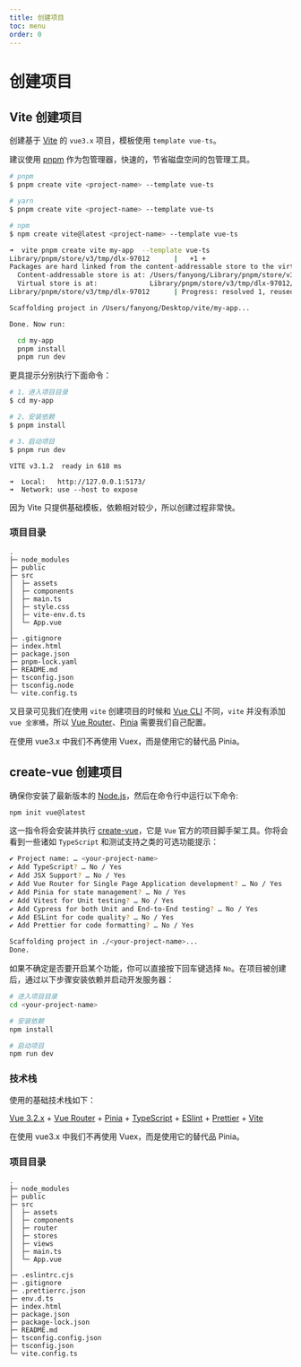 ```yaml
---
title: 创建项目
toc: menu
order: 0
---
```


<BackTop></BackTop>

# 创建项目

## Vite 创建项目

创建基于 [Vite](https://cn.vitejs.dev/) 的 `vue3.x` 项目，模板使用 `template vue-ts`。

建议使用 [pnpm](https://pnpm.io/zh/) 作为包管理器，快速的，节省磁盘空间的包管理工具。

```bash
# pnpm
$ pnpm create vite <project-name> --template vue-ts

# yarn
$ pnpm create vite <project-name> --template vue-ts

# npm
$ npm create vite@latest <project-name> --template vue-ts
```

```bash
➜  vite pnpm create vite my-app  --template vue-ts
Library/pnpm/store/v3/tmp/dlx-97012      |   +1 +
Packages are hard linked from the content-addressable store to the virtual store.
  Content-addressable store is at: /Users/fanyong/Library/pnpm/store/v3
  Virtual store is at:             Library/pnpm/store/v3/tmp/dlx-97012/node_modules/.pnpm
Library/pnpm/store/v3/tmp/dlx-97012      | Progress: resolved 1, reused 1, downloaded 0, added 1, done

Scaffolding project in /Users/fanyong/Desktop/vite/my-app...

Done. Now run:

  cd my-app
  pnpm install
  pnpm run dev
```

更具提示分别执行下面命令：

```bash
# 1、进入项目目录
$ cd my-app

# 2、安装依赖
$ pnpm install

# 3、启动项目
$ pnpm run dev
```

```base
VITE v3.1.2  ready in 618 ms

➜  Local:   http://127.0.0.1:5173/
➜  Network: use --host to expose
```

<Alert type="info">
  因为 Vite 只提供基础模板，依赖相对较少，所以创建过程非常快。
</Alert>

### 项目目录

```text
.
├─ node_modules
├─ public
├─ src
│  ├─ assets
│  ├─ components
│  ├─ main.ts
│  ├─ style.css
│  ├─ vite-env.d.ts
│  └─ App.vue
│
├─ .gitignore
├─ index.html
├─ package.json
├─ pnpm-lock.yaml
├─ README.md
├─ tsconfig.json
├─ tsconfig.node
└─ vite.config.ts
```

又目录可见我们在使用 `vite` 创建项目的时候和 [Vue CLI](https://cli.vuejs.org/zh/) 不同，`vite` 并没有添加 `vue 全家桶`，所以 [Vue Router](https://router.vuejs.org/zh/)、[Pinia](https://pinia.vuejs.org/) 需要我们自己配置。

<Alert type="warning">
  在使用 vue3.x 中我们不再使用 Vuex，而是使用它的替代品 Pinia。
</Alert>

## create-vue 创建项目

确保你安装了最新版本的 [Node.js](https://nodejs.org/en/)，然后在命令行中运行以下命令:

```bash
npm init vue@latest
```

这一指令将会安装并执行 [create-vue](https://github.com/vuejs/create-vue)，它是 `Vue` 官方的项目脚手架工具。你将会看到一些诸如 `TypeScript` 和测试支持之类的可选功能提示：

```bash
✔ Project name: … <your-project-name>
✔ Add TypeScript? … No / Yes
✔ Add JSX Support? … No / Yes
✔ Add Vue Router for Single Page Application development? … No / Yes
✔ Add Pinia for state management? … No / Yes
✔ Add Vitest for Unit testing? … No / Yes
✔ Add Cypress for both Unit and End-to-End testing? … No / Yes
✔ Add ESLint for code quality? … No / Yes
✔ Add Prettier for code formatting? … No / Yes

Scaffolding project in ./<your-project-name>...
Done.
```

如果不确定是否要开启某个功能，你可以直接按下回车键选择 `No`。在项目被创建后，通过以下步骤安装依赖并启动开发服务器：

```bash
# 进入项目目录
cd <your-project-name>

# 安装依赖
npm install

# 启动项目
npm run dev
```

### 技术栈

使用的基础技术栈如下：

[Vue 3.2.x](https://cn.vuejs.org/) + [Vue Router](https://router.vuejs.org/zh/) + [Pinia](https://pinia.vuejs.org/) + [TypeScript](https://www.tslang.cn/index.html) + [ESlint](http://eslint.cn/) + [Prettier](https://www.prettier.cn/) + [Vite](https://vitejs.cn/)

<Alert type="warning">
  在使用 vue3.x 中我们不再使用 Vuex，而是使用它的替代品 Pinia。
</Alert>

### 项目目录

```text
.
├─ node_modules
├─ public
├─ src
│  ├─ assets
│  ├─ components
│  ├─ router
│  ├─ stores
│  ├─ views
│  ├─ main.ts
│  └─ App.vue
│
├─ .eslintrc.cjs
├─ .gitignore
├─ .prettierrc.json
├─ env.d.ts
├─ index.html
├─ package.json
├─ package-lock.json
├─ README.md
├─ tsconfig.config.json
├─ tsconfig.json
└─ vite.config.ts
```
